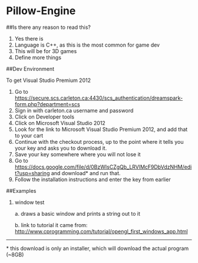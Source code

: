 Pillow-Engine
=============
##Is there any reason to read this?

1. Yes there is
2. Language is C++, as this is the most common for game dev
3. This will be for 3D games
4. Define more things

##Dev Environment

To get Visual Studio Premium 2012

1. Go to https://secure.scs.carleton.ca:4430/scs_authentication/dreamspark-form.php?department=scs
2. Sign in with carleton.ca username and password
3. Click on Developer tools
4. Click on Microsoft Visual Studio 2012
5. Look for the link to Microsoft Visual Studio Premium 2012, and add that to your cart
6. Continue with the checkout process, up to the point where it tells you your key and asks you to download it.
7. Save your key somewhere where you will not lose it
8. Go to https://docs.google.com/file/d/0BzWIsCZgQb_LRVlMcF9DbVdzNHM/edit?usp=sharing and download* and run that.
9. Follow the installation instructions and enter the key from earlier


##Examples

1. window test

    a. draws a basic window and prints a string out to it
    
    b. link to tutorial it came from: http://www.cprogramming.com/tutorial/opengl_first_windows_app.html
    
    
___

\* this download is only an installer, which will download the actual program (~8GB)
